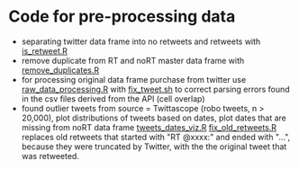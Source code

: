 # Code for pre-processing data

  - separating twitter data frame into no retweets and retweets with [is_retweet.R](https://github.com/jeremyknox-ucsb/soc-twitter/blob/master/pre_processing/is_retweet.R) 
  - remove duplicate from RT and noRT master data frame with [remove_duplicates.R](remove_duplicates.R)
  - for processing original data frame purchase from twitter use [raw_data_processing.R](raw_data_processing.R) with [fix_tweet.sh](fix_tweet.sh) to correct parsing errors found in the csv files derived from the API (cell overlap)
  - found outlier tweets from source = Twittascope (robo tweets, n > 20,000), plot distributions of tweets based on dates, plot dates that are missing from noRT data frame [tweets_dates_viz.R](tweets_dates_viz.R)
[fix_old_retweets.R](fix_old_retweets.R) replaces old retweets that started with "RT @xxxx:" and ended with "...", because they were truncated by Twitter, with the the original tweet that was retweeted.

